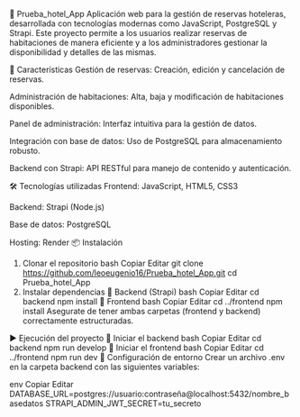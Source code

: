 🏨 Prueba_hotel_App
Aplicación web para la gestión de reservas hoteleras, desarrollada con tecnologías modernas como JavaScript, PostgreSQL y Strapi. Este proyecto permite a los usuarios realizar reservas de habitaciones de manera eficiente y a los administradores gestionar la disponibilidad y detalles de las mismas.

🚀 Características
Gestión de reservas: Creación, edición y cancelación de reservas.

Administración de habitaciones: Alta, baja y modificación de habitaciones disponibles.

Panel de administración: Interfaz intuitiva para la gestión de datos.

Integración con base de datos: Uso de PostgreSQL para almacenamiento robusto.

Backend con Strapi: API RESTful para manejo de contenido y autenticación.

🛠️ Tecnologías utilizadas
Frontend: JavaScript, HTML5, CSS3

Backend: Strapi (Node.js)

Base de datos: PostgreSQL

Hosting: Render
📦 Instalación
1. Clonar el repositorio
bash
Copiar
Editar
git clone https://github.com/leoeugenio16/Prueba_hotel_App.git
cd Prueba_hotel_App
2. Instalar dependencias
🔹 Backend (Strapi)
bash
Copiar
Editar
cd backend
npm install
🔹 Frontend
bash
Copiar
Editar
cd ../frontend
npm install
Asegurate de tener ambas carpetas (frontend y backend) correctamente estructuradas.

▶️ Ejecución del proyecto
🔹 Iniciar el backend
bash
Copiar
Editar
cd backend
npm run develop
🔹 Iniciar el frontend
bash
Copiar
Editar
cd ../frontend
npm run dev
🔐 Configuración de entorno
Crear un archivo .env en la carpeta backend con las siguientes variables:

env
Copiar
Editar
DATABASE_URL=postgres://usuario:contraseña@localhost:5432/nombre_basedatos
STRAPI_ADMIN_JWT_SECRET=tu_secreto
